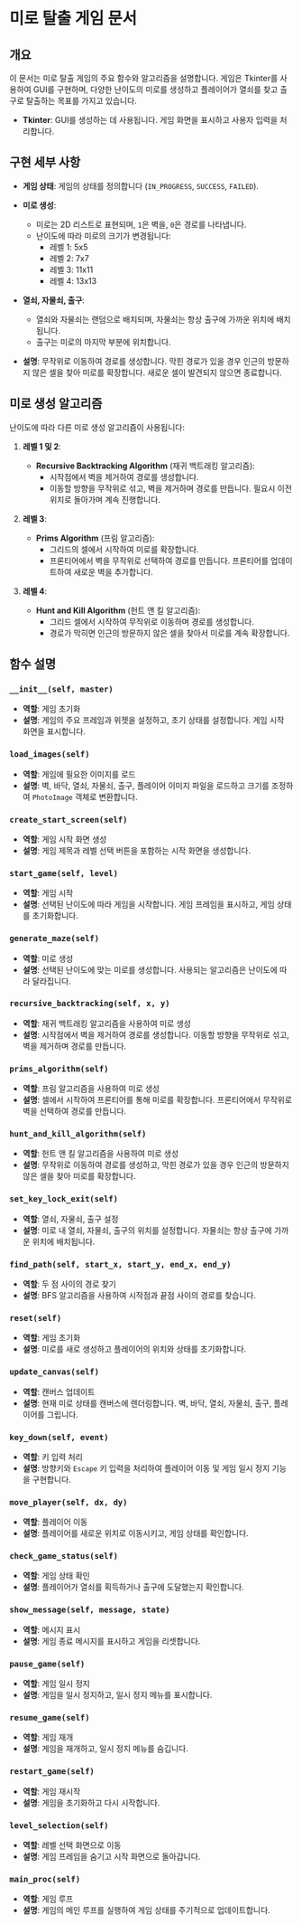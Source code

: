 # 미로 탈출 게임 문서

## 개요

이 문서는 미로 탈출 게임의 주요 함수와 알고리즘을 설명합니다. 게임은 Tkinter를 사용하여 GUI를 구현하며, 다양한 난이도의 미로를 생성하고 플레이어가 열쇠를 찾고 출구로 탈출하는 목표를 가지고 있습니다.

- **Tkinter**: GUI를 생성하는 데 사용됩니다. 게임 화면을 표시하고 사용자 입력을 처리합니다.


## 구현 세부 사항

- **게임 상태**: 게임의 상태를 정의합니다 (`IN_PROGRESS`, `SUCCESS`, `FAILED`).
- **미로 생성**:
  - 미로는 2D 리스트로 표현되며, `1`은 벽을, `0`은 경로를 나타냅니다.
  - 난이도에 따라 미로의 크기가 변경됩니다:
    - 레벨 1: 5x5
    - 레벨 2: 7x7
    - 레벨 3: 11x11
    - 레벨 4: 13x13
- **열쇠, 자물쇠, 출구**:
  - 열쇠와 자물쇠는 랜덤으로 배치되며, 자물쇠는 항상 출구에 가까운 위치에 배치됩니다.
  - 출구는 미로의 마지막 부분에 위치합니다.

- **설명**: 무작위로 이동하여 경로를 생성합니다. 막힌 경로가 있을 경우 인근의 방문하지 않은 셀을 찾아 미로를 확장합니다. 새로운 셀이 발견되지 않으면 종료합니다.


## 미로 생성 알고리즘

난이도에 따라 다른 미로 생성 알고리즘이 사용됩니다:

1. **레벨 1 및 2**:
   - **Recursive Backtracking Algorithm** (재귀 백트래킹 알고리즘):
     - 시작점에서 벽을 제거하여 경로를 생성합니다.
     - 이동할 방향을 무작위로 섞고, 벽을 제거하며 경로를 만듭니다. 필요시 이전 위치로 돌아가며 계속 진행합니다.

2. **레벨 3**:
   - **Prims Algorithm** (프림 알고리즘):
     - 그리드의 셀에서 시작하여 미로를 확장합니다.
     - 프론티어에서 벽을 무작위로 선택하여 경로를 만듭니다. 프론티어를 업데이트하여 새로운 벽을 추가합니다.

3. **레벨 4**:
   - **Hunt and Kill Algorithm** (헌트 앤 킬 알고리즘):
     - 그리드 셀에서 시작하여 무작위로 이동하며 경로를 생성합니다.
     - 경로가 막히면 인근의 방문하지 않은 셀을 찾아서 미로를 계속 확장합니다.





## 함수 설명

### `__init__(self, master)`

- **역할**: 게임 초기화
- **설명**: 게임의 주요 프레임과 위젯을 설정하고, 초기 상태를 설정합니다. 게임 시작 화면을 표시합니다.

### `load_images(self)`

- **역할**: 게임에 필요한 이미지를 로드
- **설명**: 벽, 바닥, 열쇠, 자물쇠, 출구, 플레이어 이미지 파일을 로드하고 크기를 조정하여 `PhotoImage` 객체로 변환합니다.

### `create_start_screen(self)`

- **역할**: 게임 시작 화면 생성
- **설명**: 게임 제목과 레벨 선택 버튼을 포함하는 시작 화면을 생성합니다.

### `start_game(self, level)`

- **역할**: 게임 시작
- **설명**: 선택된 난이도에 따라 게임을 시작합니다. 게임 프레임을 표시하고, 게임 상태를 초기화합니다.

### `generate_maze(self)`

- **역할**: 미로 생성
- **설명**: 선택된 난이도에 맞는 미로를 생성합니다. 사용되는 알고리즘은 난이도에 따라 달라집니다.

### `recursive_backtracking(self, x, y)`

- **역할**: 재귀 백트래킹 알고리즘을 사용하여 미로 생성
- **설명**: 시작점에서 벽을 제거하여 경로를 생성합니다. 이동할 방향을 무작위로 섞고, 벽을 제거하며 경로를 만듭니다.

### `prims_algorithm(self)`

- **역할**: 프림 알고리즘을 사용하여 미로 생성
- **설명**: 셀에서 시작하여 프론티어를 통해 미로를 확장합니다. 프론티어에서 무작위로 벽을 선택하여 경로를 만듭니다.

### `hunt_and_kill_algorithm(self)`

- **역할**: 헌트 앤 킬 알고리즘을 사용하여 미로 생성
- **설명**: 무작위로 이동하여 경로를 생성하고, 막힌 경로가 있을 경우 인근의 방문하지 않은 셀을 찾아 미로를 확장합니다.

### `set_key_lock_exit(self)`

- **역할**: 열쇠, 자물쇠, 출구 설정
- **설명**: 미로 내 열쇠, 자물쇠, 출구의 위치를 설정합니다. 자물쇠는 항상 출구에 가까운 위치에 배치됩니다.

### `find_path(self, start_x, start_y, end_x, end_y)`

- **역할**: 두 점 사이의 경로 찾기
- **설명**: BFS 알고리즘을 사용하여 시작점과 끝점 사이의 경로를 찾습니다.

### `reset(self)`

- **역할**: 게임 초기화
- **설명**: 미로를 새로 생성하고 플레이어의 위치와 상태를 초기화합니다.

### `update_canvas(self)`

- **역할**: 캔버스 업데이트
- **설명**: 현재 미로 상태를 캔버스에 렌더링합니다. 벽, 바닥, 열쇠, 자물쇠, 출구, 플레이어를 그립니다.

### `key_down(self, event)`

- **역할**: 키 입력 처리
- **설명**: 방향키와 `Escape` 키 입력을 처리하여 플레이어 이동 및 게임 일시 정지 기능을 구현합니다.

### `move_player(self, dx, dy)`

- **역할**: 플레이어 이동
- **설명**: 플레이어를 새로운 위치로 이동시키고, 게임 상태를 확인합니다.

### `check_game_status(self)`

- **역할**: 게임 상태 확인
- **설명**: 플레이어가 열쇠를 획득하거나 출구에 도달했는지 확인합니다.

### `show_message(self, message, state)`

- **역할**: 메시지 표시
- **설명**: 게임 종료 메시지를 표시하고 게임을 리셋합니다.

### `pause_game(self)`

- **역할**: 게임 일시 정지
- **설명**: 게임을 일시 정지하고, 일시 정지 메뉴를 표시합니다.

### `resume_game(self)`

- **역할**: 게임 재개
- **설명**: 게임을 재개하고, 일시 정지 메뉴를 숨깁니다.

### `restart_game(self)`

- **역할**: 게임 재시작
- **설명**: 게임을 초기화하고 다시 시작합니다.

### `level_selection(self)`

- **역할**: 레벨 선택 화면으로 이동
- **설명**: 게임 프레임을 숨기고 시작 화면으로 돌아갑니다.

### `main_proc(self)`

- **역할**: 게임 루프
- **설명**: 게임의 메인 루프를 실행하여 게임 상태를 주기적으로 업데이트합니다.



